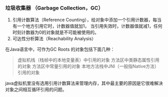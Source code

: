 ### 垃圾收集器 （Garbage Collection，GC）
1. 引用计数算法（Reference Counting），给对象中添加一个引用计数器，每当有一个地方引用它时，计数器值就加1，
当引用失效时，计数器值就减1，任何时刻计数器为0的对象就是不可能被使用的。
2. 可达性分析算法（Reachability Analysis）

在Java语言中，可作为GC Roots 的对象包括下面几种：
> 虚拟机栈（栈帧中的本地变量表）中引用的对象
> 方法区中类静态属性引用的对象
> 方法区中常量引用的对象
> 本地方法栈中JNI（一般指Native方法）引用的对象

java虚拟机里没有选用引用计数算法来管理内存，其中最主要的原因是它很难解决对象之间相互循环引用的问题。
